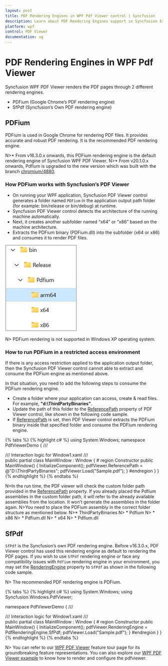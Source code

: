 ```yaml
---
layout: post
title: PDF Rendering Engines in WPF Pdf Viewer control | Syncfusion
description: Learn about PDF Rendering Engines support in Syncfusion Essential Studio WPF Pdf Viewer control, its elements and more.
platform: wpf
control: PDF Viewer
documentation: ug
---
```


# PDF Rendering Engines in WPF Pdf Viewer

Syncfusion WPF PDF Viewer renders the PDF pages through 2 different rendering engines.

* PDFium (Google Chrome’s PDF rendering engine)
* SfPdf (Syncfusion’s Own PDF rendering engine)

## PDFium

PDFium is used in Google Chrome for rendering PDF files. It provides accurate and robust PDF rendering. It is the recommended PDF rendering engine. 

N>* From v16.3.0.x onwards, this PDFium rendering engine is the default rendering engine of Syncfusion WPF PDF Viewer.
N>* From v20.1.0.x onwards, Pdfium is upgraded to the new version which was built with the branch [chromium/4880](https://pdfium.googlesource.com/pdfium/+/refs/heads/chromium/4880).

### How PDFium works with Syncfusion’s PDF Viewer

* On running your WPF application, Syncfusion PDF Viewer control generates a folder named `PDFium` in the application output path folder (for example: bin/release or bin/debug) at runtime. 
* Syncfusion PDF Viewer control detects the architecture of the running machine automatically.
* Next, it creates another subfolder named “x64” or “x86” based on the machine architecture.
* Extracts the PDFium binary (PDFium.dll) into the subfolder (x64 or x86) and consumes it to render PDF files.

![WPF PDF Viewer Folder Structure](pdf-rendering-engines_images/wpf-pdf-viewer-folder-structure.png)

N> PDFium rendering is not supported in Windows XP operating system.

### How to run PDFium in a restricted access environment

If there is any access restriction applied to the application output folder, then the Syncfusion PDF Viewer  control cannot able to extract and consume the PDFium engine as mentioned above.

In that situation, you need to add the following steps to consume the PDFium rendering engine.

* Create a folder where your application can access, create & read files. For example, <b>"d:\ThirdPartyBinaries\"</b>.
* Update the path of this folder to the [ReferencePath](https://help.syncfusion.com/cr/wpf/Syncfusion.Windows.PdfViewer.PdfViewerControl.html#Syncfusion_Windows_PdfViewer_PdfViewerControl_ReferencePath) property of PDF Viewer control, like shown in the following code sample.
* If [ReferencePath](https://help.syncfusion.com/cr/wpf/Syncfusion.Windows.PdfViewer.PdfViewerControl.html#Syncfusion_Windows_PdfViewer_PdfViewerControl_ReferencePath) is set, then PDF Viewer control extracts the PDFium binary inside that specified folder and consume the PDFium rendering engine.

{% tabs %}
{% highlight c# %}
using System.Windows;
namespace PdfViewerDemo
{
    /// <summary>
    /// Interaction logic for Window1.xaml
    /// </summary>
    public partial class MainWindow : Window
    {
        # region Constructor
        public MainWindow()
        {
            InitializeComponent();
            pdfViewer.ReferencePath = @"D:\ThirdPartyBinaries\";
            pdfViewer.Load("Sample.pdf");
        }
        #endregion
    }
}
{% endhighlight %}
{% endtabs %}

N>In the run time, the PDF viewer will check the custom folder path provided in the [ReferencePath](https://help.syncfusion.com/cr/wpf/Syncfusion.Windows.PdfViewer.PdfViewerControl.html#Syncfusion_Windows_PdfViewer_PdfViewerControl_ReferencePath) property. If you already placed the Pdfium assemblies in the custom folder path, it will refer to the already available assemblies from the location. It won’t generate the assemblies in the folder again.
N>You need to place the PDFium assembly in the correct folder structure as mentioned below.
N>* ThirdPartyBinaries
N>	* Pdfium
N>		* x86
N>			* Pdfium.dll
N>		* x64
N>			* Pdfium.dll

## SfPdf

`SfPdf` is the Syncfusion’s own PDF rendering engine. Before v16.3.0.x, PDF Viewer control has used this rendering engine as default to rendering the PDF pages. If you wish to use `SfPdf` rendering engine or face any compatibility issues with `Pdfium` rendering engine in your environment, you may set the [RenderingEngine](https://help.syncfusion.com/cr/wpf/Syncfusion.Windows.PdfViewer.PdfViewerControl.html#Syncfusion_Windows_PdfViewer_PdfViewerControl_RenderingEngine) property to `SfPdf` as shown in the following code sample.

N> The recommended PDF rendering engine is PDFium.

{% tabs %}
{% highlight c# %}
using System.Windows;
using Syncfusion.Windows.PdfViewer;

namespace PdfViewerDemo
{
    /// <summary>
    /// Interaction logic for Window1.xaml
    /// </summary>
    public partial class MainWindow : Window
    {
        # region Constructor
        public MainWindow()
        {
            InitializeComponent();
            pdfViewer.RenderingEngine = PdfRenderingEngine.SfPdf;
            pdfViewer.Load("Sample.pdf");
        }
        #endregion
    }
}
{% endhighlight %}
{% endtabs %}


N> You can refer to our [WPF PDF Viewer](https://www.syncfusion.com/wpf-controls/pdf-viewer) feature tour page for its groundbreaking feature representations. You can also explore our [WPF PDF Viewer example](https://github.com/syncfusion/wpf-demos) to know how to render and configure the pdfviewer.